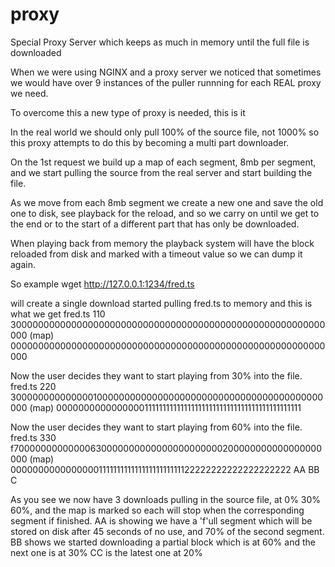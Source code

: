 # proxy
Special Proxy Server which keeps as much in memory until the full file is downloaded

When we were using NGINX and a proxy server we noticed that sometimes we would have over 9 instances of the puller runnning for each REAL proxy we need.

To overcome this a new type of proxy is needed, this is it

In the real world we should only pull 100% of the source file, not 1000% so this proxy attempts to do this by becoming a multi part downloader.

On the 1st request we build up a map of each segment, 8mb per segment, and we start pulling the source from the real server and start building the file.

As we move from each 8mb segment we create a new one and save the old one to disk, see playback for the reload, and so we carry on until we get to the end or to the start of a different part that has only be downloaded.

When playing back from memory the playback system will have the block reloaded from disk and marked with a timeout value so we can dump it again.

So example
wget http://127.0.0.1:1234/fred.ts

will create a single download started pulling fred.ts to memory and this is what we get
   fred.ts  110 300000000000000000000000000000000000000000000000000000000000
   (map)        000000000000000000000000000000000000000000000000000000000000
   
Now the user decides they want to start playing from 30% into the file.
   fred.ts  220 300000000000000100000000000000000000000000000000000000000000
   (map)        000000000000000011111111111111111111111111111111111111111111

Now the user decides they want to start playing from 60% into the file.
   fred.ts  330 f70000000000000630000000000000000000000200000000000000000000
   (map)        000000000000000011111111111111111111111122222222222222222222
                AA             BB                      C

As you see we now have 3 downloads pulling in the source file, at 0% 30% 60%, and the map is marked so each will stop when the corresponding segment if finished.
AA is showing we have a 'f'ull segment which will be stored on disk after 45 seconds of no use, and 70% of the second segment.
BB shows we started downloading a partial block which is at 60% and the next one is at 30%
CC is the latest one at 20%


